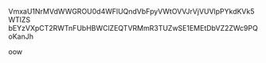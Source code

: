 VmxaU1NrMVdWWGROU0d4WFlUQndVbFpyVWtOVVJrVjVUVlpPYkdKVk5WTlZS
bEYzVXpCT2RWTnFUbHBWClZEQTVRMmR3TUZwSE1EMEtDbVZ2ZWc9PQoKanJh

oow